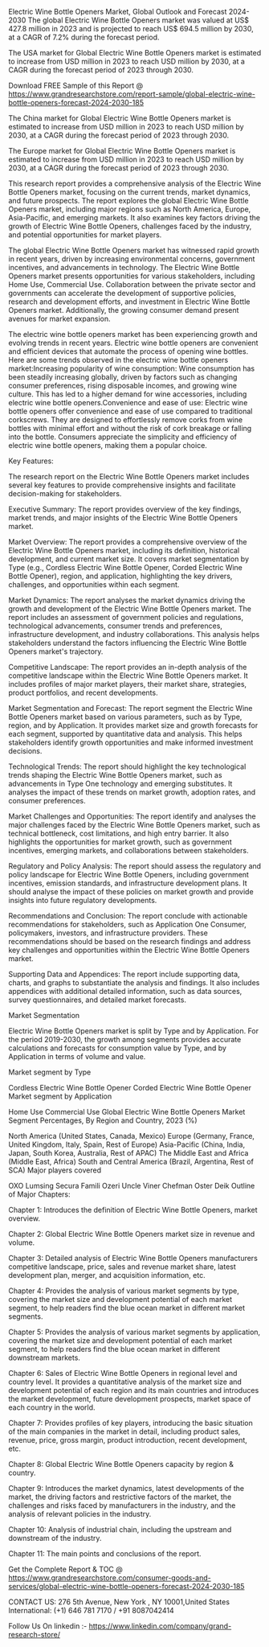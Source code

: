 Electric Wine Bottle Openers Market, Global Outlook and Forecast 2024-2030
The global Electric Wine Bottle Openers market was valued at US$ 427.8 million in 2023 and is projected to reach US$ 694.5 million by 2030, at a CAGR of 7.2% during the forecast period.

The USA market for Global Electric Wine Bottle Openers market is estimated to increase from USD million in 2023 to reach USD million by 2030, at a CAGR during the forecast period of 2023 through 2030.

Download FREE Sample of this Report @ https://www.grandresearchstore.com/report-sample/global-electric-wine-bottle-openers-forecast-2024-2030-185

The China market for Global Electric Wine Bottle Openers market is estimated to increase from USD million in 2023 to reach USD million by 2030, at a CAGR during the forecast period of 2023 through 2030.

The Europe market for Global Electric Wine Bottle Openers market is estimated to increase from USD million in 2023 to reach USD million by 2030, at a CAGR during the forecast period of 2023 through 2030.

This research report provides a comprehensive analysis of the Electric Wine Bottle Openers market, focusing on the current trends, market dynamics, and future prospects. The report explores the global Electric Wine Bottle Openers market, including major regions such as North America, Europe, Asia-Pacific, and emerging markets. It also examines key factors driving the growth of Electric Wine Bottle Openers, challenges faced by the industry, and potential opportunities for market players.

The global Electric Wine Bottle Openers market has witnessed rapid growth in recent years, driven by increasing environmental concerns, government incentives, and advancements in technology. The Electric Wine Bottle Openers market presents opportunities for various stakeholders, including Home Use, Commercial Use. Collaboration between the private sector and governments can accelerate the development of supportive policies, research and development efforts, and investment in Electric Wine Bottle Openers market. Additionally, the growing consumer demand present avenues for market expansion.

The electric wine bottle openers market has been experiencing growth and evolving trends in recent years. Electric wine bottle openers are convenient and efficient devices that automate the process of opening wine bottles. Here are some trends observed in the electric wine bottle openers market:Increasing popularity of wine consumption: Wine consumption has been steadily increasing globally, driven by factors such as changing consumer preferences, rising disposable incomes, and growing wine culture. This has led to a higher demand for wine accessories, including electric wine bottle openers.Convenience and ease of use: Electric wine bottle openers offer convenience and ease of use compared to traditional corkscrews. They are designed to effortlessly remove corks from wine bottles with minimal effort and without the risk of cork breakage or falling into the bottle. Consumers appreciate the simplicity and efficiency of electric wine bottle openers, making them a popular choice.

Key Features:

The research report on the Electric Wine Bottle Openers market includes several key features to provide comprehensive insights and facilitate decision-making for stakeholders.

Executive Summary: The report provides overview of the key findings, market trends, and major insights of the Electric Wine Bottle Openers market.

Market Overview: The report provides a comprehensive overview of the Electric Wine Bottle Openers market, including its definition, historical development, and current market size. It covers market segmentation by Type (e.g., Cordless Electric Wine Bottle Opener, Corded Electric Wine Bottle Opener), region, and application, highlighting the key drivers, challenges, and opportunities within each segment.

Market Dynamics: The report analyses the market dynamics driving the growth and development of the Electric Wine Bottle Openers market. The report includes an assessment of government policies and regulations, technological advancements, consumer trends and preferences, infrastructure development, and industry collaborations. This analysis helps stakeholders understand the factors influencing the Electric Wine Bottle Openers market's trajectory.

Competitive Landscape: The report provides an in-depth analysis of the competitive landscape within the Electric Wine Bottle Openers market. It includes profiles of major market players, their market share, strategies, product portfolios, and recent developments.

Market Segmentation and Forecast: The report segment the Electric Wine Bottle Openers market based on various parameters, such as by Type, region, and by Application. It provides market size and growth forecasts for each segment, supported by quantitative data and analysis. This helps stakeholders identify growth opportunities and make informed investment decisions.

Technological Trends: The report should highlight the key technological trends shaping the Electric Wine Bottle Openers market, such as advancements in Type One technology and emerging substitutes. It analyses the impact of these trends on market growth, adoption rates, and consumer preferences.

Market Challenges and Opportunities: The report identify and analyses the major challenges faced by the Electric Wine Bottle Openers market, such as technical bottleneck, cost limitations, and high entry barrier. It also highlights the opportunities for market growth, such as government incentives, emerging markets, and collaborations between stakeholders.

Regulatory and Policy Analysis: The report should assess the regulatory and policy landscape for Electric Wine Bottle Openers, including government incentives, emission standards, and infrastructure development plans. It should analyse the impact of these policies on market growth and provide insights into future regulatory developments.

Recommendations and Conclusion: The report conclude with actionable recommendations for stakeholders, such as Application One Consumer, policymakers, investors, and infrastructure providers. These recommendations should be based on the research findings and address key challenges and opportunities within the Electric Wine Bottle Openers market.

Supporting Data and Appendices: The report include supporting data, charts, and graphs to substantiate the analysis and findings. It also includes appendices with additional detailed information, such as data sources, survey questionnaires, and detailed market forecasts.

Market Segmentation

Electric Wine Bottle Openers market is split by Type and by Application. For the period 2019-2030, the growth among segments provides accurate calculations and forecasts for consumption value by Type, and by Application in terms of volume and value.

Market segment by Type

Cordless Electric Wine Bottle Opener
Corded Electric Wine Bottle Opener
Market segment by Application

Home Use
Commercial Use
Global Electric Wine Bottle Openers Market Segment Percentages, By Region and Country, 2023 (%)

North America (United States, Canada, Mexico)
Europe (Germany, France, United Kingdom, Italy, Spain, Rest of Europe)
Asia-Pacific (China, India, Japan, South Korea, Australia, Rest of APAC)
The Middle East and Africa (Middle East, Africa)
South and Central America (Brazil, Argentina, Rest of SCA)
Major players covered

OXO
Lumsing
Secura
Famili
Ozeri
Uncle Viner
Chefman
Oster
Deik
Outline of Major Chapters:

Chapter 1: Introduces the definition of Electric Wine Bottle Openers, market overview.

Chapter 2: Global Electric Wine Bottle Openers market size in revenue and volume.

Chapter 3: Detailed analysis of Electric Wine Bottle Openers manufacturers competitive landscape, price, sales and revenue market share, latest development plan, merger, and acquisition information, etc.

Chapter 4: Provides the analysis of various market segments by type, covering the market size and development potential of each market segment, to help readers find the blue ocean market in different market segments.

Chapter 5: Provides the analysis of various market segments by application, covering the market size and development potential of each market segment, to help readers find the blue ocean market in different downstream markets.

Chapter 6: Sales of Electric Wine Bottle Openers in regional level and country level. It provides a quantitative analysis of the market size and development potential of each region and its main countries and introduces the market development, future development prospects, market space of each country in the world.

Chapter 7: Provides profiles of key players, introducing the basic situation of the main companies in the market in detail, including product sales, revenue, price, gross margin, product introduction, recent development, etc.

Chapter 8: Global Electric Wine Bottle Openers capacity by region & country.

Chapter 9: Introduces the market dynamics, latest developments of the market, the driving factors and restrictive factors of the market, the challenges and risks faced by manufacturers in the industry, and the analysis of relevant policies in the industry.

Chapter 10: Analysis of industrial chain, including the upstream and downstream of the industry.

Chapter 11: The main points and conclusions of the report.

Get the Complete Report & TOC @ https://www.grandresearchstore.com/consumer-goods-and-services/global-electric-wine-bottle-openers-forecast-2024-2030-185

CONTACT US:
276 5th Avenue, New York , NY 10001,United States
International: (+1) 646 781 7170 / +91 8087042414

Follow Us On linkedin :- https://www.linkedin.com/company/grand-research-store/
